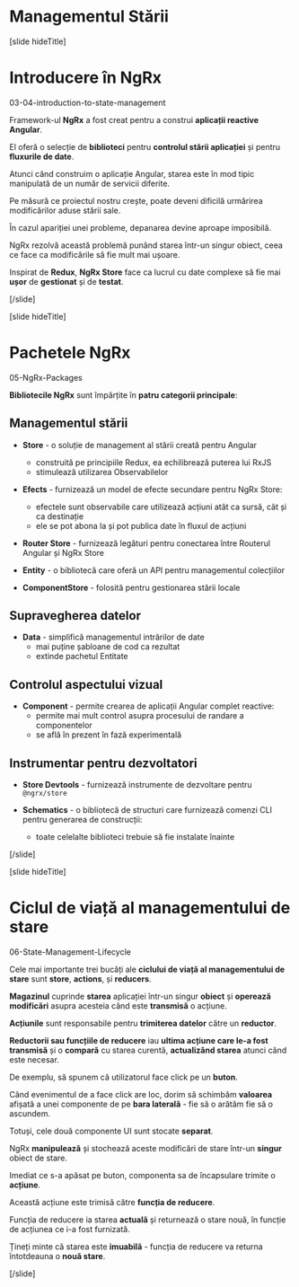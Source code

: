 # Managementul Stării

[slide hideTitle]

# Introducere în NgRx

03-04-introduction-to-state-management

Framework-ul **NgRx** a fost creat pentru a construi **aplicații reactive Angular**.

El oferă o selecție de **biblioteci** pentru **controlul stării aplicației** și pentru **fluxurile de date**.

Atunci când construim o aplicație Angular, starea este în mod tipic manipulată de un număr de servicii diferite.

Pe măsură ce proiectul nostru crește, poate deveni dificilă urmărirea modificărilor aduse stării sale.

În cazul apariției unei probleme, depanarea devine aproape imposibilă.

NgRx rezolvă această problemă punând starea într-un singur obiect, ceea ce face ca modificările să fie mult mai ușoare.

Inspirat de **Redux**, **NgRx Store** face ca lucrul cu date complexe să fie mai **ușor** de **gestionat** și de **testat**.

[/slide]

[slide hideTitle]

# Pachetele NgRx

05-NgRx-Packages

**Bibliotecile NgRx** sunt împărțite în **patru categorii principale**:

## Managementul stării

- **Store** - o soluție de management al stării creată pentru Angular
  * construită pe principiile Redux, ea echilibrează puterea lui RxJS
  * stimulează utilizarea Observabilelor

- **Efects** - furnizează un model de efecte secundare pentru NgRx Store:
  * efectele sunt observabile care utilizează acțiuni atât ca sursă, cât și ca destinație
  * ele se pot abona la și pot publica date în fluxul de acțiuni

- **Router Store** - furnizează legături pentru conectarea între Routerul Angular și NgRx Store

- **Entity** - o bibliotecă care oferă un API pentru managementul colecțiilor

- **ComponentStore** - folosită pentru gestionarea stării locale

## Supravegherea datelor

- **Data** - simplifică managementul intrărilor de date
  * mai puține șabloane de cod ca rezultat
  * extinde pachetul Entitate

## Controlul aspectului vizual

- **Component** - permite crearea de aplicații Angular complet reactive:
  * permite mai mult control asupra procesului de randare a componentelor
  * se află în prezent în fază experimentală

## Instrumentar pentru dezvoltatori

- **Store Devtools** - furnizează instrumente de dezvoltare pentru `@ngrx/store`

- **Schematics** - o bibliotecă de structuri care furnizează comenzi CLI pentru generarea de construcții:
  * toate celelalte biblioteci trebuie să fie instalate înainte

[/slide]


[slide hideTitle]

# Ciclul de viață al managementului de stare

06-State-Management-Lifecycle

Cele mai importante trei bucăți ale **ciclului de viață al managementului de stare** sunt **store**, **actions**, și **reducers**.

**Magazinul** cuprinde **starea** aplicației într-un singur **obiect** și **operează modificări** asupra acesteia când este **transmisă** o acțiune.

**Acțiunile** sunt responsabile pentru **trimiterea datelor** către un **reductor**.

**Reductorii sau funcțiile de reducere** iau **ultima acțiune care le-a fost transmisă** și o **compară** cu starea curentă, **actualizând starea** atunci când este necesar.

De exemplu, să spunem că utilizatorul face click pe un **buton**. 

Când evenimentul de a face click are loc, dorim să schimbăm **valoarea** afișată a unei componente de pe **bara laterală** - fie să o arătăm fie să o ascundem.

Totuși, cele două componente UI sunt stocate **separat**.

NgRx **manipulează** și stochează aceste modificări de stare într-un **singur** obiect de stare.

Imediat ce s-a apăsat pe buton, componenta sa de încapsulare trimite o **acțiune**.

Această acțiune este trimisă către **funcția de reducere**.

Funcția de reducere ia starea **actuală** și returnează o stare nouă, în funcție de acțiunea ce i-a fost furnizată.

Țineți minte că starea este **imuabilă** - funcția de reducere va returna întotdeauna o **nouă stare**.

[/slide]
